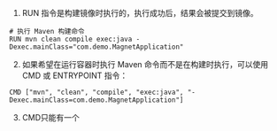 1. RUN 指令是构建镜像时执行的，执行成功后，结果会被提交到镜像。
```shell
# 执行 Maven 构建命令
RUN mvn clean compile exec:java -Dexec.mainClass="com.demo.MagnetApplication"
```
2.  如果希望在运行容器时执行 Maven 命令而不是在构建时执行，可以使用 CMD 或 ENTRYPOINT 指令：
```shell
CMD ["mvn", "clean", "compile", "exec:java", "-Dexec.mainClass=com.demo.MagnetApplication"]
```
3. CMD只能有一个
